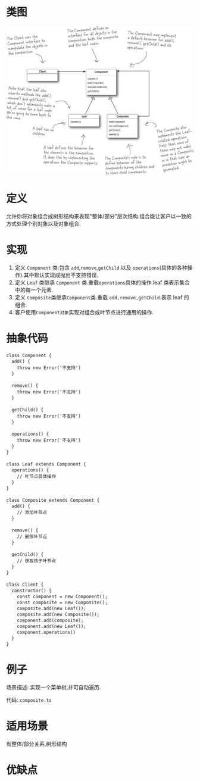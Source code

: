 # 类图

![](./组合类图.jpg)

# 定义

允许你将对象组合成树形结构来表现"整体/部分"层次结构.组合能让客户以一致的方式处理个别对象以及对象组合.

# 实现

1. 定义 `Component` 类:包含 `add`,`remove`,`getChild` 以及 `operations`(具体的各种操作).其中默认实现成抛出不支持错误.
2. 定义 `Leaf` 类继承 `Component` 类.重载`operations`具体的操作.leaf 类表示集合中的每一个元素.
3. 定义 `Composite`类继承`Component`类.重载 `add,remove,getChild`.表示 leaf 的组合.
4. 客户使用`Component对象`实现对组合或叶节点进行通用的操作.

# 抽象代码

    class Component {
      add() {
        throw new Error('不支持')
      }

      remove() {
        throw new Error('不支持')
      }

      getChild() {
        throw new Error('不支持')
      }

      operations() {
        throw new Error('不支持')
      }
    }

    class Leaf extends Component {
      operations() {
        // 叶节点具体操作
      }
    }

    class Composite extends Component {
      add() {
        // 添加叶节点
      }

      remove() {
        // 删除叶节点
      }

      getChild() {
        // 获取孩子叶节点
      }
    }

    class Client {
      constructor() {
        const component = new Component();
        const composite = new Composite();
        composite.add(new Leaf());
        composite.add(new Composite());
        component.add(composite);
        component.add(new Leaf());
        component.operations()
      }
    }

# 例子

场景描述: 实现一个菜单树,并可自动遍历.

代码: `composite.ts`

# 适用场景

有整体/部分关系,树形结构

# 优缺点

